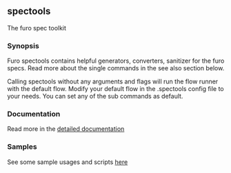 ## spectools

The furo spec toolkit


### Synopsis

Furo spectools contains helpful generators, converters, sanitizer for the furo specs.
Read more about the single commands in the see also section below.

Calling spectools without any arguments and flags will run the flow runner with the default flow. 
Modify your default flow in the .spectools config file to your needs. You can set any of the sub commands as default.


### Documentation
Read more in the [detailed documentation](./doc/spectools.md)

### Samples
See some sample usages and scripts [here](./samples/readme.md)
